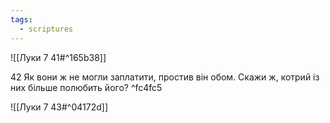 ```yaml
---
tags:
  - scriptures
---
```


![[Луки 7 41#^165b38]]

42 Як вони ж не могли заплатити, простив він обом. Скажи ж, котрий із них більше полюбить його? ^fc4fc5

![[Луки 7 43#^04172d]]